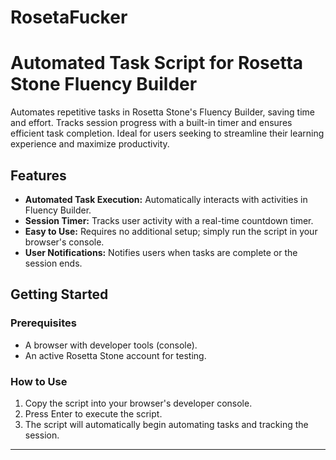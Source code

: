 # RosetaFucker
# Automated Task Script for Rosetta Stone Fluency Builder  

Automates repetitive tasks in Rosetta Stone's Fluency Builder, saving time and effort. Tracks session progress with a built-in timer and ensures efficient task completion. Ideal for users seeking to streamline their learning experience and maximize productivity.

## Features  
- **Automated Task Execution:** Automatically interacts with activities in Fluency Builder.  
- **Session Timer:** Tracks user activity with a real-time countdown timer.  
- **Easy to Use:** Requires no additional setup; simply run the script in your browser's console.  
- **User Notifications:** Notifies users when tasks are complete or the session ends.  

## Getting Started  

### Prerequisites  
- A browser with developer tools (console).  
- An active Rosetta Stone account for testing.  

### How to Use  
1. Copy the script into your browser's developer console.  
2. Press Enter to execute the script.  
3. The script will automatically begin automating tasks and tracking the session.  

---
